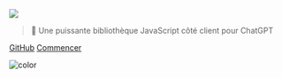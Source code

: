 <!-- _coverpage.md -->

<img class="logo" src="https://assets.chatgptjs.org/images/chatgpt.js-logo-dark-mode-padded-7000x777.png?v=main">

> 🤖 Une puissante bibliothèque JavaScript côté client pour ChatGPT

[GitHub](https://github.com/KudoAI/chatgpt.js)
[Commencer](#⚡-importation-de-la-bibliothèque)

<!-- background color -->

![color](transparent)
